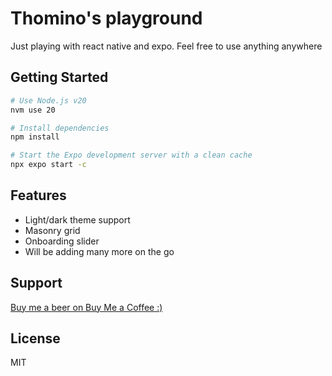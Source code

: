 # Thomino's playground

Just playing with react native and expo. Feel free to use anything anywhere

## Getting Started

```bash
# Use Node.js v20
nvm use 20

# Install dependencies
npm install

# Start the Expo development server with a clean cache
npx expo start -c
```

## Features

- Light/dark theme support
- Masonry grid
- Onboarding slider
- Will be adding many more on the go

## Support
[Buy me a beer on Buy Me a Coffee :)](https://buymeacoffee.com/thomino)


## License

MIT 